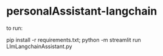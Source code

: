# personalAssistant-langchain

to run:

pip install -r requirements.txt;
python -m streamlit run LlmLangchainAssistant.py
